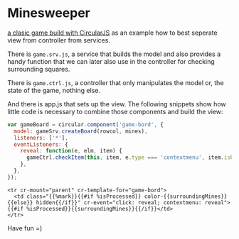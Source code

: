 # Minesweeper

[a clasic game build with CircularJS](https://pitpik.github.io/circularjs/minesweeper/) as an example how to best seperate view from controller from services.

There is ```game.srv.js```, a service that builds the model and also provides a handy function that we can later also use in the controller for checking surrounding squares.

There is ```game.ctrl.js```, a controller that only manipulates the model or, the state of the game, nothing else.

And there is app.js that sets up the view. The following snippets show how little code is necessary to combine those components and build the view:

```javascript
var gameBoard = circular.component('game-bord', {
  model: gameSrv.createBoard(rowcol, mines),
  listeners: ['*'],
  eventListeners: {
    reveal: function(e, elm, item) {
      gameCtrl.checkItem(this, item, e.type === 'contextmenu', item.isProcessed);
    },
  },
});
```

```Handlebars
<tr cr-mount="parent" cr-template-for="game-bord">
  <td class="{{%mark}}{{#if %isProcessed}} color-{{surroundingMines}}{{else}} hidden{{/if}}" cr-event="click: reveal; contextmenu: reveal">{{#if %isProcessed}}{{surroundingMines}}{{/if}}</td>
</tr>
```

Have fun =)
